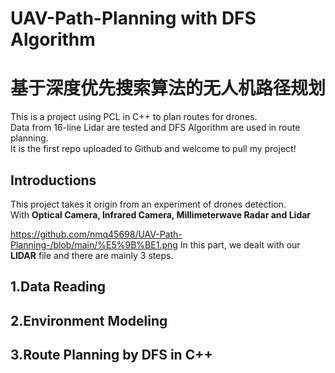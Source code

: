 # UAV-Path-Planning with DFS Algorithm
# 基于深度优先搜索算法的无人机路径规划
This is a project using PCL in C++ to plan routes for drones.  
Data from 16-line Lidar are tested and DFS Algorithm are used in route planning.  
It is the first repo uploaded to Github and welcome to pull my project!  

## Introductions
This project takes it origin from an experiment of drones detection.  
With **Optical Camera, Infrared Camera, Millimeterwave Radar and Lidar**

https://github.com/nmq45698/UAV-Path-Planning-/blob/main/%E5%9B%BE1.png
In this part, we dealt with our **LIDAR** file and there are mainly 3 steps.

## 1.Data Reading

## 2.Environment Modeling

## 3.Route Planning by DFS in C++
